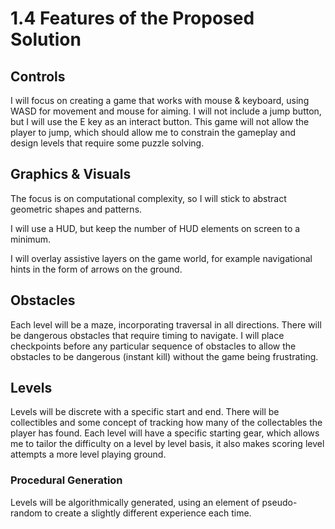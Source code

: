 # 1.4 Features of the Proposed Solution

## Controls

I will focus on creating a game that works with mouse & keyboard, using WASD for movement and mouse for aiming. I will not include a jump button, but I will use the E key as an interact button. This game will not allow the player to jump, which should allow me to constrain the gameplay and design levels that require some puzzle solving.

## Graphics & Visuals

The focus is on computational complexity, so I will stick to abstract geometric shapes and patterns.

I will use a HUD, but keep the number of HUD elements on screen to a minimum.

I will overlay assistive layers on the game world, for example navigational hints in the form of arrows on the ground.

## Obstacles

Each level will be a maze, incorporating traversal in all directions. There will be dangerous obstacles that require timing to navigate. I will place checkpoints before any particular sequence of obstacles to allow the obstacles to be dangerous \(instant kill\) without the game being frustrating.

## Levels

Levels will be discrete with a specific start and end. There will be collectibles and some concept of tracking how many of the collectables the player has found. Each level will have a specific starting gear, which allows me to tailor the difficulty on a level by level basis, it also makes scoring level attempts a more level playing ground.

### Procedural Generation

Levels will be algorithmically generated, using an element of pseudo-random to create a slightly different experience each time.

